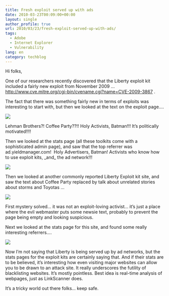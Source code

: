```yaml
---
title: Fresh exploit served up with ads
date: 2010-03-23T00:09:00+00:00
layout: single
author_profile: true
url: 2010/03/23/fresh-exploit-served-up-with-ads/
tags:
  - Adobe
  - Internet Explorer
  - Vulnerability
lang: en
category: techblog
---
```

Hi folks,

One of our researchers recently discovered that the Liberty exploit kit included a fairly new exploit from November 2009 … <http://www.cve.mitre.org/cgi-bin/cvename.cgi?name=CVE-2009-3867> .

The fact that there was something fairly new in terms of exploits was interesting to start with, but then we looked at the text on the exploit page….

[![](http://2.bp.blogspot.com/_vaUVXcmC3OI/S6f-468g00I/AAAAAAAABYE/hbnoeK2918k/s400/6a00e5539a104188340120a94198d7970b-800wi.jpg)](http://2.bp.blogspot.com/_vaUVXcmC3OI/S6f-468g00I/AAAAAAAABYE/hbnoeK2918k/s1600-h/6a00e5539a104188340120a94198d7970b-800wi.jpg)

Lehman Brothers?! Coffee Party??!! Holy Activists, Batman!!! It’s politically motivated!!!!

Then we looked at the stats page (all these toolkits come with a sophisticated admin page), and saw that the top referrer was ad.yieldmanager.com!  Holy Advertisers, Batman! Activists who know how to use exploit kits, \_and\_ the ad network!!!

[![](http://3.bp.blogspot.com/_vaUVXcmC3OI/S6f-5AFX9VI/AAAAAAAABYI/ijc-RobBM-s/s400/6a00e5539a104188340120a9419a2f970b-800wi.jpg)](http://3.bp.blogspot.com/_vaUVXcmC3OI/S6f-5AFX9VI/AAAAAAAABYI/ijc-RobBM-s/s1600-h/6a00e5539a104188340120a9419a2f970b-800wi.jpg)

Then we looked at another commonly reported Liberty Exploit kit site, and saw the text about Coffee Party replaced by talk about unrelated stories about storms and Toyotas …

[![](http://3.bp.blogspot.com/_vaUVXcmC3OI/S6f-5SPPQ6I/AAAAAAAABYM/9iOLDVqG8o4/s400/6a00e5539a1041883401310fa88a5c970c-800wi.jpg)](http://3.bp.blogspot.com/_vaUVXcmC3OI/S6f-5SPPQ6I/AAAAAAAABYM/9iOLDVqG8o4/s1600-h/6a00e5539a1041883401310fa88a5c970c-800wi.jpg)

First mystery solved… it was not an exploit-loving activist… it’s just a place where the evil webmaster puts some newsie text, probably to prevent the page being empty and looking suspicious.

Next we looked at the stats page for this site, and found some really interesting referrers….

[![](http://3.bp.blogspot.com/_vaUVXcmC3OI/S6f-5SACRdI/AAAAAAAABYQ/-dMu68Eu69A/s400/6a00e5539a104188340120a9419ba7970b-800wi.jpg)](http://3.bp.blogspot.com/_vaUVXcmC3OI/S6f-5SACRdI/AAAAAAAABYQ/-dMu68Eu69A/s1600-h/6a00e5539a104188340120a9419ba7970b-800wi.jpg)

Now I’m not saying that Liberty is being served up by ad networks, but the stats pages for the exploit kits are certainly saying that. And if their stats are to be believed, it’s interesting how even visiting major websites can allow you to be drawn to an attack site. It really underscores the futility of blacklisting websites. It’s mostly pointless. Best idea is real-time analysis of webpages, just as LinkScanner does.

It’s a tricky world out there folks… keep safe.
